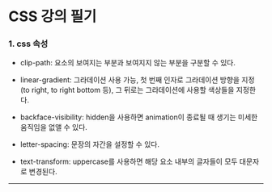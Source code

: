 # CSS 강의 필기

### 1. css 속성

- clip-path: 요소의 보여지는 부분과 보여지지 않는 부분을 구분할 수 있다.

- linear-gradient: 그라데이션 사용 가능, 첫 번째 인자로 그라데이션 방향을 지정 (to right, to right bottom 등), 그 뒤로는 그라데이션에 사용할 색상들을 지정한다.

- backface-visibility: hidden을 사용하면 animation이 종료될 때 생기는 미세한 움직임을 없앨 수 있다.

- letter-spacing: 문장의 자간을 설정할 수 있다.

- text-transform: uppercase를 사용하면 해당 요소 내부의 글자들이 모두 대문자로 변경된다.

---

